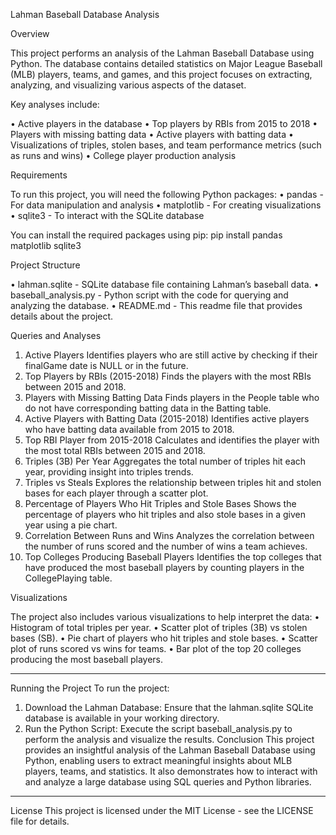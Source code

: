 Lahman Baseball Database Analysis

Overview

This project performs an analysis of the Lahman Baseball Database using Python. The database contains detailed statistics on Major League Baseball (MLB) players, teams, and games, and this project focuses on extracting, analyzing, and visualizing various aspects of the dataset.

Key analyses include:

•	Active players in the database
•	Top players by RBIs from 2015 to 2018
•	Players with missing batting data
•	Active players with batting data
•	Visualizations of triples, stolen bases, and team performance metrics (such as runs and wins)
•	College player production analysis

Requirements

To run this project, you will need the following Python packages:
•	pandas - For data manipulation and analysis
•	matplotlib - For creating visualizations
•	sqlite3 - To interact with the SQLite database

You can install the required packages using pip:
pip install pandas matplotlib sqlite3

Project Structure

•	lahman.sqlite - SQLite database file containing Lahman’s baseball data.
•	baseball_analysis.py - Python script with the code for querying and analyzing the database.
•	README.md - This readme file that provides details about the project.

Queries and Analyses

1. Active Players
Identifies players who are still active by checking if their finalGame date is NULL or in the future.
2. Top Players by RBIs (2015-2018)
Finds the players with the most RBIs between 2015 and 2018.
3. Players with Missing Batting Data
Finds players in the People table who do not have corresponding batting data in the Batting table.
4. Active Players with Batting Data (2015-2018)
Identifies active players who have batting data available from 2015 to 2018.
5. Top RBI Player from 2015-2018
Calculates and identifies the player with the most total RBIs between 2015 and 2018.
6. Triples (3B) Per Year
Aggregates the total number of triples hit each year, providing insight into triples trends.
7. Triples vs Steals
Explores the relationship between triples hit and stolen bases for each player through a scatter plot.
8. Percentage of Players Who Hit Triples and Stole Bases
Shows the percentage of players who hit triples and also stole bases in a given year using a pie chart.
9. Correlation Between Runs and Wins
Analyzes the correlation between the number of runs scored and the number of wins a team achieves.
10. Top Colleges Producing Baseball Players
Identifies the top colleges that have produced the most baseball players by counting players in the CollegePlaying table.

Visualizations

The project also includes various visualizations to help interpret the data:
•	Histogram of total triples per year.
•	Scatter plot of triples (3B) vs stolen bases (SB).
•	Pie chart of players who hit triples and stole bases.
•	Scatter plot of runs scored vs wins for teams.
•	Bar plot of the top 20 colleges producing the most baseball players.

________________________________________
Running the Project
To run the project:
1.	Download the Lahman Database: Ensure that the lahman.sqlite SQLite database is available in your working directory.
2.	Run the Python Script: Execute the script baseball_analysis.py to perform the analysis and visualize the results.
Conclusion
This project provides an insightful analysis of the Lahman Baseball Database using Python, enabling users to extract meaningful insights about MLB players, teams, and statistics. It also demonstrates how to interact with and analyze a large database using SQL queries and Python libraries.
________________________________________
License
This project is licensed under the MIT License - see the LICENSE file for details.

